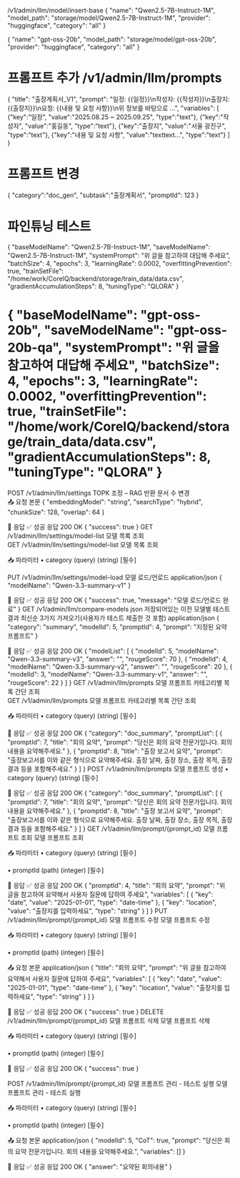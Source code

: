 

/v1/admin/llm/model/insert-base
{
  "name": "Qwen2.5-7B-Instruct-1M",
  "model_path": "storage/model/Qwen2.5-7B-Instruct-1M",
  "provider": "huggingface",
  "category": "all"
}

{
  "name": "gpt-oss-20b",
  "model_path": "storage/model/gpt-oss-20b",
  "provider": "huggingface",
  "category": "all"
}


# 프롬프트 추가 /v1/admin/llm/prompts

{
  "title": "출장계획서_V1",
  "prompt": "일정: {{일정}}\n작성자: {{작성자}}\n출장지: {{출장지}}\n요청: {{내용 및 요청 사항}}\n위 정보를 바탕으로 ...",
  "variables": [
    {"key":"일정", "value":"2025.08.25 ~ 2025.09.25", "type":"text"},
    {"key":"작성자", "value":"홍길동", "type":"text"},
    {"key":"출장지", "value":"서울 광진구", "type":"text"},
    {"key":"내용 및 요청 사항", "value":"texttext...", "type":"text"}
  ]
}

# 프롬프트 변경
{ "category":"doc_gen", "subtask":"출장계획서", "promptId": 123 }

# 파인튜닝 테스트

{
  "baseModelName": "Qwen2.5-7B-Instruct-1M",
  "saveModelName": "Qwen2.5-7B-Instruct-1M",
  "systemPrompt": "위 글을 참고하여 대답해 주세요",
  "batchSize": 4,
  "epochs": 3,
  "learningRate": 0.0002,
  "overfittingPrevention": true,
  "trainSetFile": "/home/work/CoreIQ/backend/storage/train_data/data.csv",
  "gradientAccumulationSteps": 8,
  "tuningType": "QLORA"
}

{
  "baseModelName": "gpt-oss-20b",
  "saveModelName": "gpt-oss-20b-qa",
  "systemPrompt": "위 글을 참고하여 대답해 주세요",
  "batchSize": 4,
  "epochs": 3,
  "learningRate": 0.0002,
  "overfittingPrevention": true,
  "trainSetFile": "/home/work/CoreIQ/backend/storage/train_data/data.csv",
  "gradientAccumulationSteps": 8,
  "tuningType": "QLORA"
}
=====================================================================================
POST	/v1/admin/llm/settings	TOPK 조정 – RAG 반환 문서 수 변경	
📤 요청 본문
{
  "embeddingModel": "string",
  "searchType": "hybrid",
  "chunkSize": 128,
  "overlap": 64
}

📨 응답
✅ 성공 응답
200 OK
{
  "success": true
}
GET	/v1/admin/llm/settings/model-list	모델 목록 조회	
GET /v1/admin/llm/settings/model-list
모델 목록 조회

📥 파라미터
• category (query) (string) [필수]
    

PUT	/v1/admin/llm/settings/model-load	모델 로드/언로드	application/json
{
  "modelName": "Qwen-3.3-summary-v1"
}

📨 응답
✅ 성공 응답
200 OK
{
  "success": true,
  "message": "모델 로드/언로드 완료"
}
GET	/v1/admin/llm/compare-models	json 저장되어있는 이전 모델별 테스트 결과 최신순 3가지 가져오기(사용자가 테스트 제출한 것 포함)	application/json
{
  "category": "summary",
  "modelId": 5,
  "promptId": 4,
  "prompt": "지정된 요약 프롬프트"
}

📨 응답
✅ 성공 응답
200 OK
{
  "modelList": [
    {
      "modelId": 5,
      "modelName": "Qwen-3.3-summary-v3",
      "answer": "",
      "rougeScore": 70
    },
    {
      "modelId": 4,
      "modelName": "Qwen-3.3-summary-v2",
      "answer": "",
      "rougeScore": 20
    },
    {
      "modelId": 3,
      "modelName": "Qwen-3.3-summary-v1",
      "answer": "",
      "rougeScore": 22
    }
  ]
}
GET	/v1/admin/llm/prompts	모델 프롬프트 카테고리별 목록 간단 조회	
GET /v1/admin/llm/prompts
모델 프롬프트 카테고리별 목록 간단 조회

📥 파라미터
• category (query) (string) [필수]
    

📨 응답
✅ 성공 응답
200 OK
{
  "category": "doc_summary",
  "promptList": [
    {
      "promptId": 7,
      "title": "회의 요약",
      "prompt": "당신은 회의 요약 전문가입니다. 회의 내용을 요약해주세요."
    },
    {
      "promptId": 8,
      "title": "출장 보고서 요약",
      "prompt": "출장보고서를 이와 같은 형식으로 요약해주세요. 출장 날짜, 출장 장소, 출장 목적, 출장 결과 등을 포함해주세요."
    }
  ]
}
POST	/v1/admin/llm/prompts	모델 프롬프트 생성	• category (query) (string) [필수]
    

📨 응답
✅ 성공 응답
200 OK
{
  "category": "doc_summary",
  "promptList": [
    {
      "promptId": 7,
      "title": "회의 요약",
      "prompt": "당신은 회의 요약 전문가입니다. 회의 내용을 요약해주세요."
    },
    {
      "promptId": 8,
      "title": "출장 보고서 요약",
      "prompt": "출장보고서를 이와 같은 형식으로 요약해주세요. 출장 날짜, 출장 장소, 출장 목적, 출장 결과 등을 포함해주세요."
    }
  ]
}
GET	/v1/admin/llm/prompt/{prompt_id}	모델 프롬프트 조회	모델 프롬프트 조회

📥 파라미터
• category (query) (string) [필수]
    
• promptId (path) (integer) [필수]
    

📨 응답
✅ 성공 응답
200 OK
{
  "promptId": 4,
  "title": "회의 요약",
  "prompt": "위 글을 참고하여 요약해서 사용자 질문에 답하여 주세요",
  "variables": [
    {
      "key": "date",
      "value": "2025-01-01",
      "type": "date-time"
    },
    {
      "key": "location",
      "value": "출장지를 입력하세요",
      "type": "string"
    }
  ]
}
PUT	/v1/admin/llm/prompt/{prompt_id}	모델 프롬프트 수정	모델 프롬프트 수정

📥 파라미터
• category (query) (string) [필수]
    
• promptId (path) (integer) [필수]
    

📤 요청 본문
application/json
{
  "title": "회의 요약",
  "prompt": "위 글을 참고하여 요약해서 사용자 질문에 답하여 주세요",
  "variables": [
    {
      "key": "date",
      "value": "2025-01-01",
      "type": "date-time"
    },
    {
      "key": "location",
      "value": "출장지를 입력하세요",
      "type": "string"
    }
  ]
}

📨 응답
✅ 성공 응답
200 OK
{
  "success": true
}
DELETE	/v1/admin/llm/prompt/{prompt_id}	모델 프롬프트 삭제	모델 프롬프트 삭제

📥 파라미터
• category (query) (string) [필수]
    
• promptId (path) (integer) [필수]
    

📨 응답
✅ 성공 응답
200 OK
{
  "success": true
}

POST	/v1/admin/llm/prompt/{prompt_id}	모델 프롬프트 관리 - 테스트 실행	모델 프롬프트 관리 - 테스트 실행

📥 파라미터
• category (query) (string) [필수]
    
• promptId (path) (integer) [필수]
    

📤 요청 본문
application/json
{
  "modelId": 5,
  "CoT": true,
  "prompt": "당신은 회의 요약 전문가입니다. 회의 내용을 요약해주세요.",
  "variables": []
}

📨 응답
✅ 성공 응답
200 OK
{
  "answer": "요약된 회의내용"
}